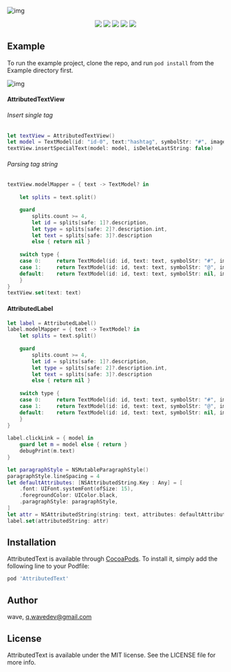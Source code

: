![img](http://oysf.vip/Artboard.png)

<p align="center">
<a href="https://developer.apple.com/swift"><img src="https://img.shields.io/badge/language-swift5-f48041.svg?style=flat"></a>
<a href="https://developer.apple.com/ios"><img src="https://img.shields.io/badge/platform-iOS%2010%2B-blue.svg?style=flat"></a>
<a href="http://cocoadocs.org/docsets/GSRefresh"><img src="https://img.shields.io/badge/Cocoapods-compatible-4BC51D.svg?style=flat"></a>
<a href="https://github.com/wxxsw/GSRefresh/blob/master/LICENSE"><img src="http://img.shields.io/badge/license-MIT-lightgrey.svg?style=flat"></a>
<a href="https://github.com/wxxsw/GSRefresh/tree/0.5.5"><img src="https://img.shields.io/badge/release-1.0.1-blue.svg"></a>
</p>


## Example

To run the example project, clone the repo, and run `pod install` from the Example directory first.

![img](http://oysf.vip/text.gif)

#### AttributedTextView
###### Insert single tag
```swift
let textView = AttributedTextView()
let model = TextModel(id: "id-0", text:"hashtag", symbolStr: "#", image: nil, type: 0)
textView.insertSpecialText(model: model, isDeleteLastString: false)
```

###### Parsing tag string
```swift
textView.modelMapper = { text -> TextModel? in
    
    let splits = text.split()

    guard
        splits.count >= 4,
        let id = splits[safe: 1]?.description,
        let type = splits[safe: 2]?.description.int,
        let text = splits[safe: 3]?.description
        else { return nil }
    
    switch type {
    case 0:     return TextModel(id: id, text: text, symbolStr: "#", image: nil, type: type)
    case 1:     return TextModel(id: id, text: text, symbolStr: "@", image: nil, type: type)
    default:    return TextModel(id: id, text: text, symbolStr: nil, image: #imageLiteral(resourceName: "location"), type: type)
    }
}
textView.set(text: text)
```


#### AttributedLabel
```swift
let label = AttributedLabel()
label.modelMapper = { text -> TextModel? in
    let splits = text.split()
    
    guard
        splits.count >= 4,
        let id = splits[safe: 1]?.description,
        let type = splits[safe: 2]?.description.int,
        let text = splits[safe: 3]?.description
        else { return nil }
    
    switch type {
    case 0:     return TextModel(id: id, text: text, symbolStr: "#", image: nil, type: type)
    case 1:     return TextModel(id: id, text: text, symbolStr: "@", image: nil, type: type)
    default:    return TextModel(id: id, text: text, symbolStr: nil, image: #imageLiteral(resourceName: "location"), type: type)
    }
}
    
label.clickLink = { model in
	guard let m = model else { return }
	debugPrint(m.text)
}

let paragraphStyle = NSMutableParagraphStyle()
paragraphStyle.lineSpacing = 4
let defaultAttributes: [NSAttributedString.Key : Any] = [
    .font: UIFont.systemFont(ofSize: 15),
    .foregroundColor: UIColor.black,
    .paragraphStyle: paragraphStyle,
]
let attr = NSAttributedString(string: text, attributes: defaultAttributes)
label.set(attributedString: attr)
```

## Installation

AttributedText is available through [CocoaPods](https://cocoapods.org). To install
it, simply add the following line to your Podfile:

```ruby
pod 'AttributedText'
```

## Author

wave, q.wavedev@gmail.com

## License

AttributedText is available under the MIT license. See the LICENSE file for more info.
